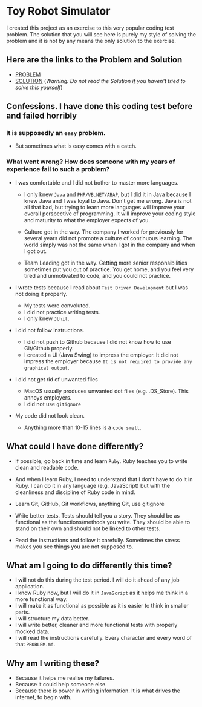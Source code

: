 # Toy Robot Simulator

I created this project as an exercise to this very popular coding test problem. The solution that you will see here is purely my style of solving the problem and it is not by any means the only solution to the exercise.

## Here are the links to the Problem and Solution

* [PROBLEM](/PROBLEM.md)
* [SOLUTION](/SOLUTION.md) (_Warning: Do not read the Solution if you haven't tried to solve this yourself_)

## Confessions. I have done this coding test before and failed horribly

### It is supposedly an `easy` problem.

* But sometimes what is easy comes with a catch.

### What went wrong? How does someone with my years of experience fail to such a problem?

* I was comfortable and I did not bother to master more languages.

  * I only knew `Java` and `PHP/VB.NET/ABAP`, but I did it in Java because I knew Java and I was loyal to Java. Don't get me wrong. Java is not all that bad, but trying to learn more languages will improve your overall perspective of programming. It will improve your coding style and maturity to what the employer expects of you.

  * Culture got in the way. The company I worked for previously for several years did not promote a culture of continuous learning. The world simply was not the same when I got in the company and when I got out.

  * Team Leading got in the way. Getting more senior responsibilities sometimes put you out of practice. You get home, and you feel very tired and unmotivated to code, and you could not practice.

* I wrote tests because I read about `Test Driven Development` but I was not doing it properly.

  * My tests were convoluted.
  * I did not practice writing tests.
  * I only knew `JUnit`.

* I did not follow instructions.

  * I did not push to Github because I did not know how to use Git/Github properly.
  * I created a UI (Java Swing) to impress the employer. It did not impress the employer because `It is not required to provide any graphical output`.

* I did not get rid of unwanted files

  * MacOS usually produces unwanted dot files (e.g. .DS_Store). This annoys employers.
  * I did not use `gitignore`

* My code did not look clean.
  * Anything more than 10-15 lines is a `code smell`.

## What could I have done differently?

* If possible, go back in time and learn `Ruby`. Ruby teaches you to write clean and readable code.

* And when I learn Ruby, I need to understand that I don't have to do it in Ruby. I can do it in any language (e.g. JavaScript) but with the cleanliness and discipline of Ruby code in mind.

* Learn Git, GitHub, Git workflows, anything Git, use gitignore

* Write better tests. Tests should tell you a story. They should be as functional as the functions/methods you write. They should be able to stand on their own and should not be linked to other tests.

* Read the instructions and follow it carefully. Sometimes the stress makes you see things you are not supposed to.

## What am I going to do differently this time?

* I will not do this during the test period. I will do it ahead of any job application.
* I know Ruby now, but I will do it in `JavaScript` as it helps me think in a more functional way.
* I will make it as functional as possible as it is easier to think in smaller parts.
* I will structure my data better.
* I will write better, cleaner and more functional tests with properly mocked data.
* I will read the instructions carefully. Every character and every word of that `PROBLEM.md`.

## Why am I writing these?

* Because it helps me realise my failures.
* Because it could help someone else.
* Because there is power in writing information. It is what drives the internet, to begin with.
